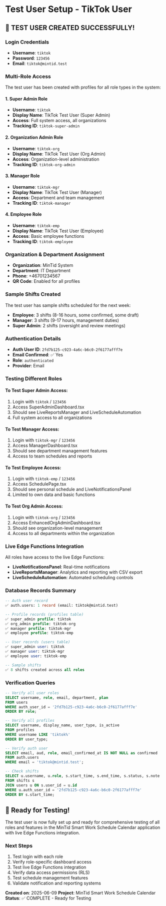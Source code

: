 # Test User Setup - TikTok User

## 🎯 TEST USER CREATED SUCCESSFULLY!

### **Login Credentials**
- **Username**: `tiktok`
- **Password**: `123456`
- **Email**: `tiktok@mintid.test`

### **Multi-Role Access**
The test user has been created with profiles for all role types in the system:

#### 1. **Super Admin Role**
- **Username**: `tiktok`
- **Display Name**: TikTok Test User (Super Admin)
- **Access**: Full system access, all organizations
- **Tracking ID**: `tiktok-super-admin`

#### 2. **Organization Admin Role**
- **Username**: `tiktok-org`
- **Display Name**: TikTok Test User (Org Admin)
- **Access**: Organization-level administration
- **Tracking ID**: `tiktok-org-admin`

#### 3. **Manager Role**
- **Username**: `tiktok-mgr`
- **Display Name**: TikTok Test User (Manager)
- **Access**: Department and team management
- **Tracking ID**: `tiktok-manager`

#### 4. **Employee Role**
- **Username**: `tiktok-emp`
- **Display Name**: TikTok Test User (Employee)
- **Access**: Basic employee functions
- **Tracking ID**: `tiktok-employee`

### **Organization & Department Assignment**
- **Organization**: MinTid System
- **Department**: IT Department
- **Phone**: +46701234567
- **QR Code**: Enabled for all profiles

### **Sample Shifts Created**
The test user has sample shifts scheduled for the next week:
- **Employee**: 3 shifts (8-16 hours, some confirmed, some draft)
- **Manager**: 3 shifts (9-17 hours, management duties)
- **Super Admin**: 2 shifts (oversight and review meetings)

### **Authentication Details**
- **Auth User ID**: `2fd7b125-c923-4a6c-b6c0-2f6177afff7e`
- **Email Confirmed**: ✅ Yes
- **Role**: `authenticated`
- **Provider**: Email

### **Testing Different Roles**

#### **To Test Super Admin Access:**
1. Login with `tiktok` / `123456`
2. Access SuperAdminDashboard.tsx
3. Should see LiveReportsManager and LiveScheduleAutomation
4. Full system access to all organizations

#### **To Test Manager Access:**
1. Login with `tiktok-mgr` / `123456` 
2. Access ManagerDashboard.tsx
3. Should see department management features
4. Access to team schedules and reports

#### **To Test Employee Access:**
1. Login with `tiktok-emp` / `123456`
2. Access SchedulePage.tsx
3. Should see personal schedule and LiveNotificationsPanel
4. Limited to own data and basic functions

#### **To Test Org Admin Access:**
1. Login with `tiktok-org` / `123456`
2. Access EnhancedOrgAdminDashboard.tsx
3. Should see organization-level management
4. Access to all departments within the organization

### **Live Edge Functions Integration**
All roles have access to the live Edge Functions:
- **LiveNotificationsPanel**: Real-time notifications
- **LiveReportsManager**: Analytics and reporting with CSV export
- **LiveScheduleAutomation**: Automated scheduling controls

### **Database Records Summary**
```sql
-- Auth user record
✅ auth.users: 1 record (email: tiktok@mintid.test)

-- Profile records (profiles table)
✅ super_admin profile: tiktok
✅ org_admin profile: tiktok-org  
✅ manager profile: tiktok-mgr
✅ employee profile: tiktok-emp

-- User records (users table)
✅ super_admin user: tiktok
✅ manager user: tiktok-mgr
✅ employee user: tiktok-emp

-- Sample shifts
✅ 8 shifts created across all roles
```

### **Verification Queries**
```sql
-- Verify all user roles
SELECT username, role, email, department, plan 
FROM users 
WHERE auth_user_id = '2fd7b125-c923-4a6c-b6c0-2f6177afff7e'
ORDER BY role;

-- Verify all profiles
SELECT username, display_name, user_type, is_active 
FROM profiles 
WHERE username LIKE 'tiktok%'
ORDER BY user_type;

-- Verify auth user
SELECT email, aud, role, email_confirmed_at IS NOT NULL as confirmed
FROM auth.users 
WHERE email = 'tiktok@mintid.test';

-- Check shifts
SELECT u.username, u.role, s.start_time, s.end_time, s.status, s.note
FROM shifts s
JOIN users u ON s.user_id = u.id
WHERE u.auth_user_id = '2fd7b125-c923-4a6c-b6c0-2f6177afff7e'
ORDER BY s.start_time;
```

## 🚀 Ready for Testing!

The test user is now fully set up and ready for comprehensive testing of all roles and features in the MinTid Smart Work Schedule Calendar application with live Edge Functions integration.

### **Next Steps**
1. Test login with each role
2. Verify role-specific dashboard access
3. Test live Edge Functions integration
4. Verify data access permissions (RLS)
5. Test schedule management features
6. Validate notification and reporting systems

**Created on**: 2025-06-09
**Project**: MinTid Smart Work Schedule Calendar
**Status**: ✅ COMPLETE - Ready for Testing